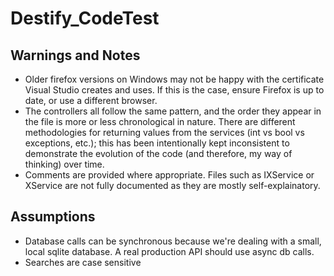 # Destify_CodeTest

## Warnings and Notes
- Older firefox versions on Windows may not be happy with the certificate Visual Studio creates and uses.  If this is the case, ensure Firefox is up to date, or use a different browser.
- The controllers all follow the same pattern, and the order they appear in the file is more or less chronological in nature.  There are different methodologies for returning values from the services (int vs bool vs exceptions, etc.); this has been intentionally kept inconsistent to demonstrate the evolution of the code (and therefore, my way of thinking) over time.
- Comments are provided where appropriate.  Files such as IXService or XService are not fully documented as they are mostly self-explainatory.

## Assumptions
* Database calls can be synchronous because we're dealing with a small, local sqlite database.  A real production API should use async db calls.
* Searches are case sensitive
